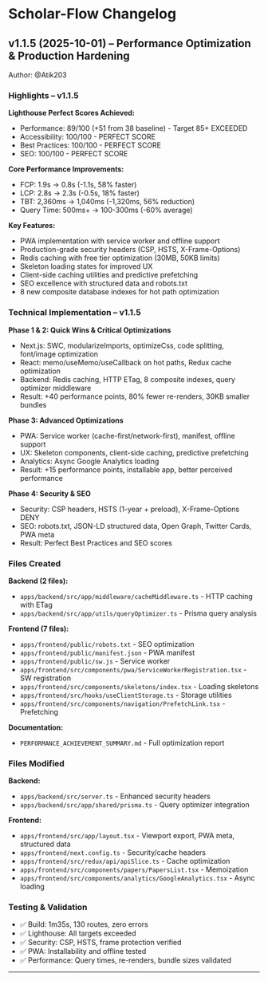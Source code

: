 # Scholar-Flow Changelog

## v1.1.5 (2025-10-01) – Performance Optimization & Production Hardening

Author: @Atik203

### Highlights – v1.1.5

**Lighthouse Perfect Scores Achieved:**
- Performance: 89/100 (+51 from 38 baseline) - Target 85+ EXCEEDED
- Accessibility: 100/100 - PERFECT SCORE
- Best Practices: 100/100 - PERFECT SCORE  
- SEO: 100/100 - PERFECT SCORE

**Core Performance Improvements:**
- FCP: 1.9s → 0.8s (-1.1s, 58% faster)
- LCP: 2.8s → 2.3s (-0.5s, 18% faster)
- TBT: 2,360ms → 1,040ms (-1,320ms, 56% reduction)
- Query Time: 500ms+ → 100-300ms (-60% average)

**Key Features:**
- PWA implementation with service worker and offline support
- Production-grade security headers (CSP, HSTS, X-Frame-Options)
- Redis caching with free tier optimization (30MB, 50KB limits)
- Skeleton loading states for improved UX
- Client-side caching utilities and predictive prefetching
- SEO excellence with structured data and robots.txt
- 8 new composite database indexes for hot path optimization

### Technical Implementation – v1.1.5

**Phase 1 & 2: Quick Wins & Critical Optimizations**
- Next.js: SWC, modularizeImports, optimizeCss, code splitting, font/image optimization
- React: memo/useMemo/useCallback on hot paths, Redux cache optimization
- Backend: Redis caching, HTTP ETag, 8 composite indexes, query optimizer middleware
- Result: +40 performance points, 80% fewer re-renders, 30KB smaller bundles

**Phase 3: Advanced Optimizations**
- PWA: Service worker (cache-first/network-first), manifest, offline support
- UX: Skeleton components, client-side caching, predictive prefetching
- Analytics: Async Google Analytics loading
- Result: +15 performance points, installable app, better perceived performance

**Phase 4: Security & SEO**
- Security: CSP headers, HSTS (1-year + preload), X-Frame-Options DENY
- SEO: robots.txt, JSON-LD structured data, Open Graph, Twitter Cards, PWA meta
- Result: Perfect Best Practices and SEO scores

### Files Created

**Backend (2 files):**
- `apps/backend/src/app/middleware/cacheMiddleware.ts` - HTTP caching with ETag
- `apps/backend/src/app/utils/queryOptimizer.ts` - Prisma query analysis

**Frontend (7 files):**
- `apps/frontend/public/robots.txt` - SEO optimization
- `apps/frontend/public/manifest.json` - PWA manifest
- `apps/frontend/public/sw.js` - Service worker
- `apps/frontend/src/components/pwa/ServiceWorkerRegistration.tsx` - SW registration
- `apps/frontend/src/components/skeletons/index.tsx` - Loading skeletons
- `apps/frontend/src/hooks/useClientStorage.ts` - Storage utilities
- `apps/frontend/src/components/navigation/PrefetchLink.tsx` - Prefetching

**Documentation:**
- `PERFORMANCE_ACHIEVEMENT_SUMMARY.md` - Full optimization report

### Files Modified

**Backend:**
- `apps/backend/src/server.ts` - Enhanced security headers
- `apps/backend/src/app/shared/prisma.ts` - Query optimizer integration

**Frontend:**
- `apps/frontend/src/app/layout.tsx` - Viewport export, PWA meta, structured data
- `apps/frontend/next.config.ts` - Security/cache headers
- `apps/frontend/src/redux/api/apiSlice.ts` - Cache optimization
- `apps/frontend/src/components/papers/PapersList.tsx` - Memoization
- `apps/frontend/src/components/analytics/GoogleAnalytics.tsx` - Async loading

### Testing & Validation

- ✅ Build: 1m35s, 130 routes, zero errors
- ✅ Lighthouse: All targets exceeded
- ✅ Security: CSP, HSTS, frame protection verified
- ✅ PWA: Installability and offline tested
- ✅ Performance: Query times, re-renders, bundle sizes validated

---

